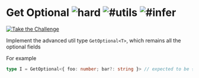 <!--info-header-start--><h1>Get Optional <img src="https://img.shields.io/badge/-hard-de3d37" alt="hard"/> <img src="https://img.shields.io/badge/-%23utils-999" alt="#utils"/> <img src="https://img.shields.io/badge/-%23infer-999" alt="#infer"/></h1><p><a href="https://tsch.js.org/59/play" target="_blank"><img src="https://img.shields.io/badge/-Take%20the%20Challenge-3178c6?logo=typescript&logoColor=white" alt="Take the Challenge"/></a>

Implement the advanced util type `GetOptional<T>`, which remains all the optional fields

For example

```ts
type I = GetOptional<{ foo: number; bar?: string }> // expected to be { bar?: string }
```
